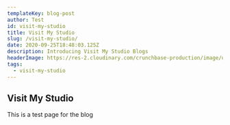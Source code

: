 ```yaml
---
templateKey: blog-post
author: Test
id: visit-my-studio
title: Visit My Studio
slug: /visit-my-studio/
date: 2020-09-25T18:48:03.125Z
description: Introducing Visit My Studio Blogs
headerImage: https://res-2.cloudinary.com/crunchbase-production/image/upload/c_lpad,h_170,w_170,f_auto,b_white,q_auto:eco/zb2s0xc2qsasuxox2fl8
tags:
  - visit-my-studio
---
```

## Visit My Studio
This is a test page for the blog